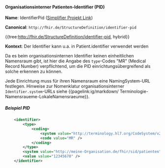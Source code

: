 #### Organisationsinterner Patienten-Identifier (PID)

**Name**: IdentifierPid ([Simplifier Projekt Link](https://simplifier.net/resolve?canonical=http://fhir.de/StructureDefinition/identifier-pid&scope=de.basisprofil.r4@1.4.0))

**Canonical**: `http://fhir.de/StructureDefinition/identifier-pid`

{{tree:http://fhir.de/StructureDefinition/identifier-pid, hybrid}}

**Kontext**: Der Identifier kann u.a. in Patient.identifier verwendet werden

Da es beim organisationsinternen Identifier keinen einheitlichen Namensraum gibt, ist hier die Angabe des `type`-Codes "MR" (Medical Record Number) verpflichtend, um die PID einrichtungsübergreifend als solche erkennen zu können.

Jede Einrichtung muss für ihren Namensraum eine NamingSystem-URL festlegen.
Hinweise zur Nomenklatur organisationsinterner `Identifier.system`-URLs siehe {{pagelink:ig/markdown/ Terminologie-Namensraueme-LokaleNamensraeume}}.

##### Beispiel PID
```xml
    <identifier>
        <type>
            <coding>
                <system value="http://terminology.hl7.org/CodeSystem/v2-0203" />
                <code value="MR" />
            </coding>
        </type>
        <system value="http://meine-Organisation.de/fhir/sid/patienten" />
        <value value="12345678" />
    </identifier>
```
